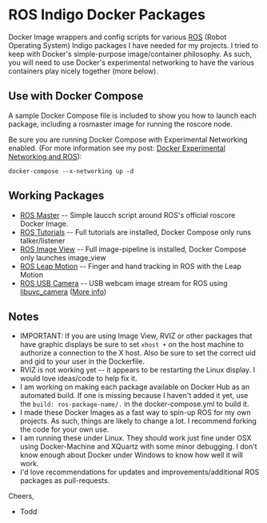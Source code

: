 # ROS Indigo Docker Packages

Docker Image wrappers and config scripts for various [ROS](http://www.ros.org/) (Robot Operating System) Indigo packages I have needed for my projects.  I tried to keep with Docker's simple-purpose image/container philosophy.  As such, you will need to use Docker's experimental networking to have the various containers play nicely together (more below).


## Use with Docker Compose

A sample Docker Compose file is included to show you how to launch each package, including a rosmaster image for running the roscore node.

Be sure you are running Docker Compose with Experimental Networking enabled. (For more information see my post: [Docker Experimental Networking and ROS](http://toddsampson.com/post/131227320927/docker-experimental-networking-and-ros)):

`docker-compose --x-networking up -d`


## Working Packages

* [ROS Master](http://wiki.ros.org/roscore) -- Simple laucch script around ROS's official roscore Docker Image.
* [ROS Tutorials](http://wiki.ros.org/ROS/Tutorials) -- Full tutorials are installed, Docker Compose only runs talker/listener
* [ROS Image View](http://wiki.ros.org/image_view) -- Full image-pipeline is installed, Docker Compose only launches image_view
* [ROS Leap Motion](http://wiki.ros.org/leap_motion) -- Finger and hand tracking in ROS with the Leap Motion
* [ROS USB Camera](http://wiki.ros.org/libuvc_camera) -- USB webcam image stream for ROS using [libuvc_camera](http://wiki.ros.org/libuvc_camera) ([More info](http://toddsampson.com/post/131447984382/ros-usb-sensor-input-in-docker))


## Notes

* IMPORTANT: If you are using Image View, RVIZ or other packages that have graphic displays be sure to set `xhost +` on the host machine to authorize a connection to the X host.  Also be sure to set the correct uid and gid to your user in the Dockerfile.
* RVIZ is not working yet -- it appears to be restarting the Linux display.  I would love ideas/code to help fix it.
* I am working on making each package available on Docker Hub as an automated build.  If one is missing because I haven't added it yet, use the `build: ros-package-name/.` in the docker-compose.yml to build it.
* I made these Docker Images as a fast way to spin-up ROS for my own projects.  As such, things are likely to change a lot.  I recommend forking the code for your own use.
* I am running these under Linux.  They should work just fine under OSX using Docker-Machine and XQuartz with some minor debugging.  I don't know enough about Docker under Windows to know how well it will work.
* I'd love recommendations for updates and improvements/additional ROS packages as pull-requests.

Cheers,
 - Todd
